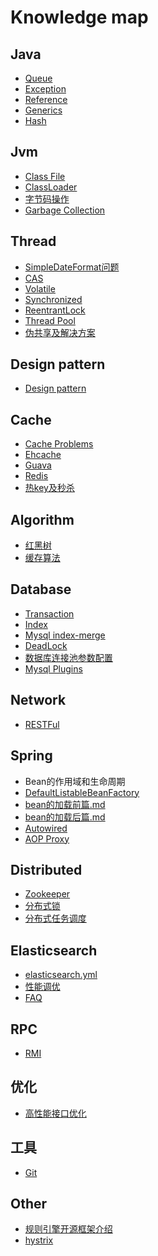 # Knowledge map
## Java
- [Queue](markdown/java/queue.md)
- [Exception](markdown/java/exception.md)
- [Reference](markdown/java/reference.md)
- [Generics](markdown/java/generics.md)
- [Hash](markdown/java/hash.md)
<!--
- [Serializable & Externalizable](markdown/java/serializable.md)
-->


## Jvm
- [Class File](markdown/jvm/class.md)
- [ClassLoader](markdown/jvm/classLoader.md)
- [字节码操作](markdown/jvm/bytecode.md)
- [Garbage Collection](markdown/jvm/gc.md)

## Thread
- [SimpleDateFormat问题](markdown/thread/simpleDateFormat.md)
- [CAS](markdown/java/cas.md)
- [Volatile](markdown/thread/volatile.md)
- [Synchronized](markdown/thread/synchronized.md)
- [ReentrantLock](markdown/thread/ReentrantLock.md)
- [Thread Pool](markdown/thread/threadPool.md)
- [伪共享及解决方案](markdown/thread/pseudoShare.md)
## Design pattern 
- [Design pattern ](markdown/designpattern/designpttern.md)

## Cache
- [Cache Problems](markdown/cache/cache.md)
- [Ehcache](markdown/cache/ehcache.md)
- [Guava](markdown/cache/guava.md)
- [Redis](markdown/cache/redis.md)
- [热key及秒杀](markdown/cache/cacheModel.md) 


## Algorithm
- [红黑树](markdown/algorithm/R-B-tree.md)
- [缓存算法](markdown/algorithm/cacheAlgorithm.md)

## Database
- [Transaction](markdown/database/transaction.md)
- [Index](markdown/database/index.md)
- [Mysql index-merge](markdown/database/index-merge.md)
- [DeadLock](https://github.com/NeuTemper/pool/blob/master/Database/deadlock.md)
- [数据库连接池参数配置](markdown/database/dataSourceConnectedPool.md)
- [Mysql Plugins](markdown/database/mybatis.md)

## Network
- [RESTFul](https://github.com/NeuTemper/pool/blob/master/design/restful.md)

## Spring

- Bean的作用域和生命周期
- [DefaultListableBeanFactory](markdown/spring/defaultListableBeanFactory.md)
- [bean的加载前篇.md](https://github.com/NeuTemper/pool/blob/master/Framework/Spring/bean%E7%9A%84%E5%8A%A0%E8%BD%BD%E5%89%8D%E7%AF%87.md)
- [bean的加载后篇.md](https://github.com/NeuTemper/pool/blob/master/Framework/Spring/bean%E7%9A%84%E5%8A%A0%E8%BD%BD%E5%90%8E%E7%AF%87.md)
- [Autowired](markdown/spring/autowired.md)
- [AOP Proxy](markdown/spring/aopProxy.md)
<!--
1. Spring AOP的实现原理和场景？
3. Spring Boot比Spring做了哪些改进？ Spring 5比Spring4做了哪些改进；
4. 如何自定义一个Spring Boot Starter？
5. Spring IOC是什么？优点是什么？
SpringMVC、动态代理、反射、AOP原理、事务隔离级别；
-->



## Distributed
- [Zookeeper](markdown/distributed/zookeeper.md)
- [分布式锁](markdown/cache/distributedLock.md) 
- [分布式任务调度](markdown/distributed/schedule.md)

## Elasticsearch
- [elasticsearch.yml](markdown/elasticsearch/config.md)
- [性能调优](markdown/elasticsearch/elasticsearch.md)
- [FAQ](markdown/elasticsearch/faq.md)

## RPC
- [RMI](markdown/rpc/rmi.md)
<!--
### 9.2 Dubbo
### 9.3 Thrift

## 十 消息队列
### 10.1 RabbitMQ
### 10.2 Kafka
-->
## 优化
- [高性能接口优化](https://github.com/NeuTemper/pool/blob/mumu/Optimization/interface.md)

## 工具
- [Git](markdown/tool/git.md) 

## Other
- [规则引擎开源框架介绍](markdown/rule/rule.md)
- [hystrix](markdown/distributed/hystrix.md)

<!-- 缓存
### 4.4 [Memcached](markdown/cache/cache.md)
### 4.5 [Tair](markdown/cache/cache.md)
### 4.6 [EVCache](markdown/cache/cache.md) 
-->

<!-- eslatic search
### 1 http client 
### 2 节点配置 m/d/其他 
### 3 api增删改
### 4 不同版本api差距
-->

<!--  
4.Java多线程的五大状态，及状态图流程转换
5.B+树和红黑树的时间复杂度
6.频繁回收老年代怎么分析解决
7.mysql的limit分页如何保证可靠性
8.java IO/NIO/BIO/AIO 操作系统NIO实现原理
-->

